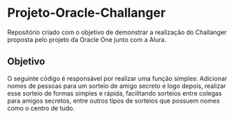 # Projeto-Oracle-Challanger
Repositório criado com o objetivo de demonstrar a realização do Challanger proposta pelo projeto da Oracle One junto com a Alura.
## Objetivo
O seguinte código é responsável por realizar uma função simples: Adicionar nomes de pessoas para um sorteio de amigo secreto e logo depois, realizar esse sorteio de formas simples e rápida, facilitando sorteios entre colegas para amigos secretos, entre outros tipos de sorteios que possuem nomes como o centro de tudo.
